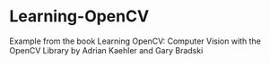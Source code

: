 # Learning-OpenCV
Example from the book Learning OpenCV: Computer Vision with the OpenCV Library by Adrian Kaehler and Gary Bradski
